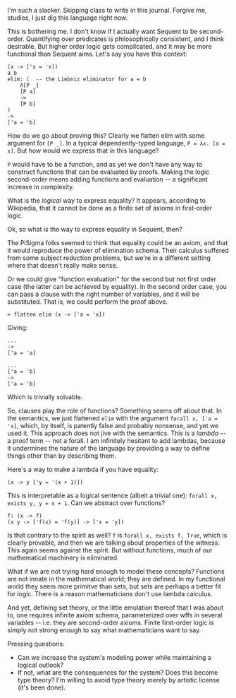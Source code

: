 I'm such a slacker. Skipping class to write in this journal. Forgive me,
studies, I just dig this language right now.

This is bothering me.  I don't know if I actually want Sequent to be
second-order. Quantifying over predicates is philosophically consistent, and I
think desirable.  But higher order logic gets compilcated, and it may be more
functional than Sequent aims.  Let's say you have this context:

    (x -> ['x = 'x])
    a b
    elim: (  -- the Liebniz eliminator for a = b
        Λ[P _]
        [P a] 
        -> 
        [P b]
    )
    ->
    ['a = 'b]

How do we go about proving this? Clearly we flatten elim with some argument for
`[P _]`.  In a typical dependently-typed language, `P = λx. [a = x]`. But how
would we express that in this language?

`P` would have to be a function, and as yet we don't have any way to construct
functions that can be evaluated by proofs. Making the logic second-order means
adding functions and evaluation -- a significant increase in complexity. 

What is the *logical* way to express equality?  It appears, according to
Wikipedia, that it cannot be done as a finite set of axioms in first-order
logic.

Ok, so what is the way to express equality in Sequent, then?

The PiSigma folks seemed to think that equality could be an axiom, and that it
would reproduce the power of elimination schema. Their calculus suffered from
some subject reduction problems, but we're in a different setting where that
doesn't really make sense.

Or we could give "function evaluation" for the second but not first order case
(the latter can be achieved by equality).  In the second order case, you can
pass a clause with the right number of variables, and it will be substituted.
That is, we could perform the proof above.

    > flatten elim (x -> ['a = 'x])

Giving:

    ...
    ->
    ['a = 'a]

    ...
    ['a = 'b]
    ->
    ['a = 'b]

Which is trivially solvable.

So, clauses play the role of functions?  Something seems off about that. In the
semantics, we just flattened `elim` with the argument `forall x, ['a = 'x]`,
which, by itself, is patently false and probably nonsense, and yet we used it.
This approach does not jive with the semantics.  This is a *lambda* -- a proof
term -- not a forall.  I am infinitely hesitant to add lambdas, because it
undermines the nature of the language by providing a way to define things other
than by describing them.

Here's a way to make a lambda if you have equality:

    (x -> y ['y = '(x + 1)])

This is interpretable as a logical sentence (albeit a trivial one): `forall x,
exists y, y = x + 1`.  Can we abstract over functions?

    f: (x -> f)
    (x y -> ['f(x) = 'f(y)] -> ['x = 'y])

Is that contrary to the spirit as well? `f` is `forall x, exists f, True`, which
is clearly provable, and then we are talking about properties of the witness.
This again seems against the spirit.  But without functions, much of our
mathematical machinery is eliminated.

What if we are not trying hard enough to model these concepts?  Functions are
not innate in the mathematical world; they are defined.  In my functional world
they seem more primitve than sets, but sets are perhaps a better fit for logic.
There is a reason mathematicians don't use lambda calculus.

And yet, defining set theory, or the little emulation thereof that I was about
to, one requires infinite axiom schema, parameterized over wffs in several
variables -- i.e. they are second-order axioms.  Finite first-order logic is
simply not strong enough to say what mathematicians want to say.

Pressing questions:

* Can we increase the system's modeling power while maintaining a logical
outlook?
* If not, what are the consequences for the system?  Does this become type
theory?  I'm willing to avoid type theory merely by artistic license (it's been
done).
